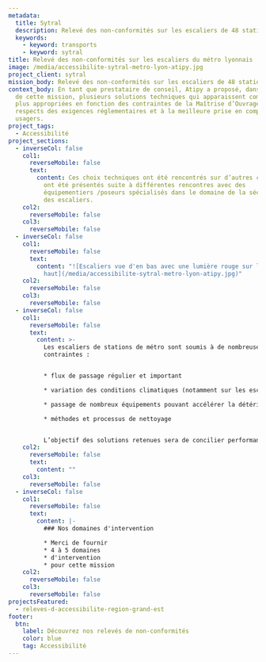 ```yaml
---
metadata:
  title: Sytral
  description: Relevé des non-conformités sur les escaliers de 48 stations de métro (Lyon)
  keywords:
    - keyword: transports
    - keyword: sytral
title: Relevé des non-conformités sur les escaliers du métro lyonnais
image: /media/accessibilite-sytral-metro-lyon-atipy.jpg
project_client: sytral
mission_body: Relevé des non-conformités sur les escaliers de 48 stations de métro (Lyon)
context_body: En tant que prestataire de conseil, Atipy a proposé, dans le cadre
  de cette mission, plusieurs solutions techniques qui apparaissent comme les
  plus appropriées en fonction des contraintes de la Maîtrise d’Ouvrage, aux
  respects des exigences réglementaires et à la meilleure prise en compte des
  usagers.
project_tags:
  - Accessibilité
project_sections:
  - inverseCol: false
    col1:
      reverseMobile: false
      text:
        content: Ces choix techniques ont été rencontrés sur d’autres chantiers ou nous
          ont été présentés suite à différentes rencontres avec des
          équipementiers /poseurs spécialisés dans le domaine de la sécurisation
          des escaliers.
    col2:
      reverseMobile: false
    col3:
      reverseMobile: false
  - inverseCol: false
    col1:
      reverseMobile: false
      text:
        content: "![Escaliers vue d'en bas avec une lumière rouge sur le palier d'en
          haut](/media/accessibilite-sytral-metro-lyon-atipy.jpg)"
    col2:
      reverseMobile: false
    col3:
      reverseMobile: false
  - inverseCol: false
    col1:
      reverseMobile: false
      text:
        content: >-
          Les escaliers de stations de métro sont soumis à de nombreuses
          contraintes : 


          * flux de passage régulier et important

          * variation des conditions climatiques (notamment sur les escaliers d’accès aux stations)

          * passage de nombreux équipements pouvant accélérer la détérioration (exemple : valises)

          * méthodes et processus de nettoyage


          L’objectif des solutions retenues sera de concilier performance – durabilité – simplicité – efficacité – maîtrise des coûts.
    col2:
      reverseMobile: false
      text:
        content: ""
    col3:
      reverseMobile: false
  - inverseCol: false
    col1:
      reverseMobile: false
      text:
        content: |-
          ### N﻿os domaines d'intervention

          * M﻿erci de fournir
          * 4﻿ à 5 domaines
          * d﻿'intervention
          * p﻿our cette mission
    col2:
      reverseMobile: false
    col3:
      reverseMobile: false
projectsFeatured:
  - releves-d-accessibilite-region-grand-est
footer:
  btn:
    label: Découvrez nos relevés de non-conformités
    color: blue
    tag: Accessibilité
---
```

